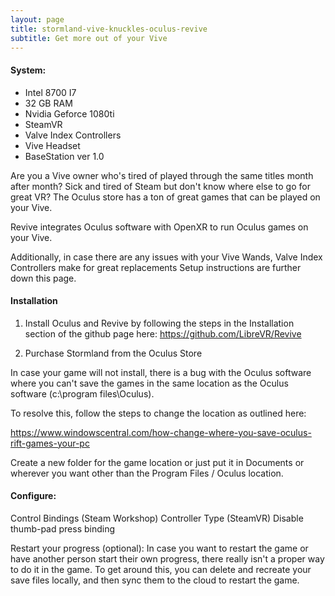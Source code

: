 ```yaml
---
layout: page
title: stormland-vive-knuckles-oculus-revive
subtitle: Get more out of your Vive
---
```


#### System:  
* Intel 8700 I7 
* 32 GB RAM 
* Nvidia Geforce 1080ti 
* SteamVR 
* Valve Index Controllers 
* Vive Headset 
* BaseStation ver 1.0

Are you a Vive owner who's tired of played through the same titles month after month? Sick and tired of Steam but don't know where else to go for great VR? The Oculus store has a ton of great games that can be played on your Vive.

Revive integrates Oculus software with OpenXR to run Oculus games on your Vive.

Additionally, in case there are any issues with your Vive Wands, Valve Index Controllers make for great replacements  Setup instructions are further down this page.

#### Installation

1. Install Oculus and Revive by following the steps in the Installation section of the github page here: https://github.com/LibreVR/Revive

2. Purchase Stormland from the Oculus Store

In case your game will not install, there is a bug with the Oculus software where you can't save the games in the same location as the Oculus software (c:\program files\Oculus). 

To resolve this, follow the steps to change the location as outlined here:

https://www.windowscentral.com/how-change-where-you-save-oculus-rift-games-your-pc

Create a new folder for the game location or just put it in Documents or wherever you want other than the Program Files / Oculus location.

#### Configure:
Control Bindings (Steam Workshop)
Controller Type (SteamVR)
Disable thumb-pad press binding

Restart your progress (optional):
In case you want to restart the game or have another person start their own progress, there really isn't a proper way to do it in the game.  To get around this, you can delete and recreate your save files locally, and then sync them to the cloud to restart the game.

